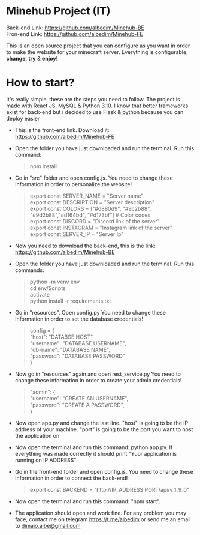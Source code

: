 # Minehub Project (IT)

Back-end Link: https://github.com/albedim/Minehub-BE<br>
Fron-end Link: https://github.com/albedim/Minehub-FE

This is an open source project that you can configure as you want in order to make the website for your minecraft server.
Everything is configurable, **change**, **try** & **enjoy**!

# How to start?

It's really simple, these are the steps you need to follow.
The project is made with React JS, MySQL & Python 3.10.
I know that better frameworks exist for back-end but i decided to use Flask & python because you can deploy easier

- This is the front-end link. Download it: https://github.com/albedim/Minehub-FE

- Open the folder you have just downloaded and run the terminal. Run this command:
  > npm install

- Go in "src" folder and open config.js. You need to change these information in order to personalize the website!
  > export const SERVER_NAME = "Server name"<br>
  > export const DESCRIPTION = "Server description"<br>
  > export const COLORS = ["#d880d9", "#9c2b88", "#9d2b88","#d164bd", "#d173bf"] # Color codes<br>
  > export const DISCORD = "Discord link of the server"<br>
  > export const INSTAGRAM = "Instagram link of the server"<br>
  > export const SERVER_IP = "Server Ip"<br>
  
- Now you need to download the back-end, this is the link: https://github.com/albedim/Minehub-BE
  
- Open the folder you have just downloaded and run the terminal. Run this commands:
  > python -m venv env<br>
  > cd env/Scripts<br>
  > activate<br>
  > python install -r requirements.txt
  
- Go in "resources". Open config.py You need to change these information in order to set the database credentials!
  > config = {<br>
  >  "host": "DATABSE HOST",<br>
  >  "username": "DATABASE USERNAME",<br>
  >  "db-name": "DATABASE NAME",<br>
  >  "password": "DATABASE PASSWORD"<br>
  >}
  
- Now go in "resources" again and open rest_service.py You need to change these information in order to create your admin credentials!
  >  "admin": {<br>
  >    "username": "CREATE AN USERNAME",<br>
  >    "password": "CREATE A PASSWORD",<br>
  >}
  
- Now open app.py and change the last line. "host" is going to be the iP address of your machine. "port" is going to be the port you want to host the application on

- Now open the terminal and run this command: python app.py. If everything was made correctly it should print "Yuor application is running on IP ADDRESS"

- Go in the front-end folder and open config.js. You need to change these information in order to connect the back-end!
  > export const BACKEND = "http://IP_ADDRESS:PORT/api/v_1_9_0"<br>
  
- Now open the terminal and run this command: "npm start".

- The application should open and work fine. For any problem you may face, contact me on telegram https://t.me/albedim or send me an email to dimaio.albe@gmail.com
  


  

